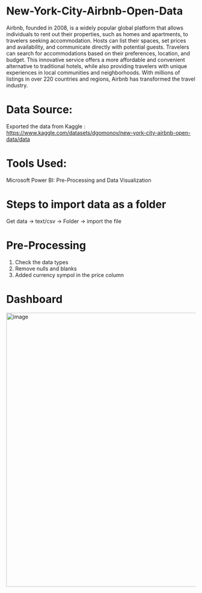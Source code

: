 # New-York-City-Airbnb-Open-Data

Airbnb, founded in 2008, is a widely popular global platform that allows individuals to rent out their properties, such as homes and apartments, to travelers seeking accommodation. Hosts can list their spaces, set prices and availability, and communicate directly with potential guests. Travelers can search for accommodations based on their preferences, location, and budget. This innovative service offers a more affordable and convenient alternative to traditional hotels, while also providing travelers with unique experiences in local communities and neighborhoods. With millions of listings in over 220 countries and regions, Airbnb has transformed the travel industry.


# Data Source:

Exported the data from Kaggle :
https://www.kaggle.com/datasets/dgomonov/new-york-city-airbnb-open-data/data

# Tools Used:
 Microsoft Power BI: Pre-Processing and Data Visualization

 # Steps to import data as a folder
Get data -> text/csv -> Folder -> import the file

# Pre-Processing
1. Check the data types
2. Remove nulls and blanks
3. Added currency sympol in the price column

# Dashboard
  <img width="728" alt="image" src="https://github.com/user-attachments/assets/602da64a-0dba-4429-bea8-df1c9a0db4e9">



